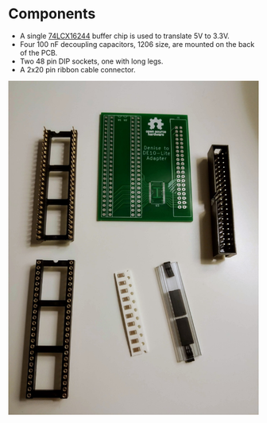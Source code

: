 # Components

* A single [74LCX16244](https://www.mouser.se/ProductDetail/ON-Semiconductor-Fairchild/74LCX16244MTD?qs=sGAEpiMZZMuiiWkaIwCK2a5G6tOfghZ%2FVIxKNPvFHco%3D) buffer chip is used to translate 5V to 3.3V.
* Four 100 nF decoupling capacitors, 1206 size, are mounted on the back of the PCB.
* Two 48 pin DIP sockets, one with long legs.
* A 2x20 pin ribbon cable connector.

![Components](../Images/components.jpg)
